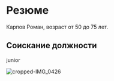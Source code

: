 # Резюме
Карпов Роман, возраст от 50 до 75 лет.

## Соискание должности 
junior

![cropped-IMG_0426](https://user-images.githubusercontent.com/120330434/229581420-1e4d6990-de47-4941-a80a-46c1e77e70ec.JPG)
